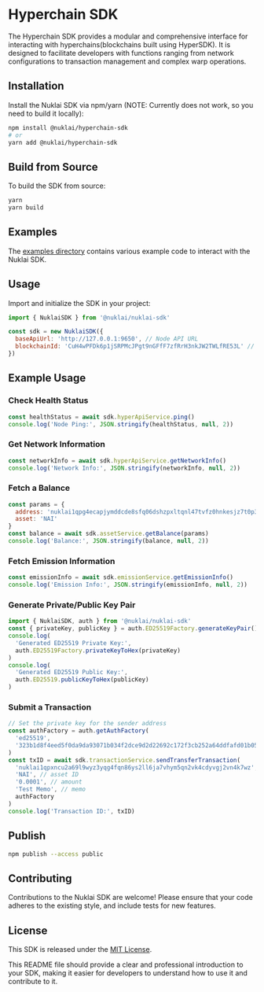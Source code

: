 # Hyperchain SDK

The Hyperchain SDK provides a modular and comprehensive interface for interacting with hyperchains(blockchains built using HyperSDK). It is designed to facilitate developers with functions ranging from network configurations to transaction management and complex warp operations.

## Installation

Install the Nuklai SDK via npm/yarn (NOTE: Currently does not work, so you need to build it locally):

```bash
npm install @nuklai/hyperchain-sdk
# or
yarn add @nuklai/hyperchain-sdk
```

## Build from Source

To build the SDK from source:

```bash
yarn
yarn build
```

## Examples

The [examples directory](./examples) contains various example code to interact with the Nuklai SDK.

## Usage

Import and initialize the SDK in your project:

```javascript
import { NuklaiSDK } from '@nuklai/nuklai-sdk'

const sdk = new NuklaiSDK({
  baseApiUrl: 'http://127.0.0.1:9650', // Node API URL
  blockchainId: 'CuH4wPFDk6p1jSRPMcJPgt9nGFfF7zfRrH3nkJW2TWLfRE53L' // Blockchain ID
})
```

## Example Usage

### Check Health Status

```javascript
const healthStatus = await sdk.hyperApiService.ping()
console.log('Node Ping:', JSON.stringify(healthStatus, null, 2))
```

### Get Network Information

```javascript
const networkInfo = await sdk.hyperApiService.getNetworkInfo()
console.log('Network Info:', JSON.stringify(networkInfo, null, 2))
```

### Fetch a Balance

```javascript
const params = {
  address: 'nuklai1qpg4ecapjymddcde8sfq06dshzpxltqnl47tvfz0hnkesjz7t0p35d5fnr3',
  asset: 'NAI'
}
const balance = await sdk.assetService.getBalance(params)
console.log('Balance:', JSON.stringify(balance, null, 2))
```

### Fetch Emission Information

```javascript
const emissionInfo = await sdk.emissionService.getEmissionInfo()
console.log('Emission Info:', JSON.stringify(emissionInfo, null, 2))
```

### Generate Private/Public Key Pair

```javascript
import { NuklaiSDK, auth } from '@nuklai/nuklai-sdk'
const { privateKey, publicKey } = auth.ED25519Factory.generateKeyPair()
console.log(
  'Generated ED25519 Private Key:',
  auth.ED25519Factory.privateKeyToHex(privateKey)
)
console.log(
  'Generated ED25519 Public Key:',
  auth.ED25519.publicKeyToHex(publicKey)
)
```

### Submit a Transaction

```javascript
// Set the private key for the sender address
const authFactory = auth.getAuthFactory(
  'ed25519',
  '323b1d8f4eed5f0da9da93071b034f2dce9d2d22692c172f3cb252a64ddfafd01b057de320297c29ad0c1f589ea216869cf1938d88c9fbd70d6748323dbf2fa7' // private key (as hex string) for nuklai1qrzvk4zlwj9zsacqgtufx7zvapd3quufqpxk5rsdd4633m4wz2fdjss0gwx
)
const txID = await sdk.transactionService.sendTransferTransaction(
  'nuklai1qpxncu2a69l9wyz3yqg4fqn86ys2ll6ja7vhym5qn2vk4cdyvgj2vn4k7wz', // receiver address
  'NAI', // asset ID
  '0.0001', // amount
  'Test Memo', // memo
  authFactory
)
console.log('Transaction ID:', txID)
```

## Publish

```bash
npm publish --access public
```

## Contributing

Contributions to the Nuklai SDK are welcome! Please ensure that your code adheres to the existing style, and include tests for new features.

## License

This SDK is released under the [MIT License](LICENSE).

This README file should provide a clear and professional introduction to your SDK, making it easier for developers to understand how to use it and contribute to it.
